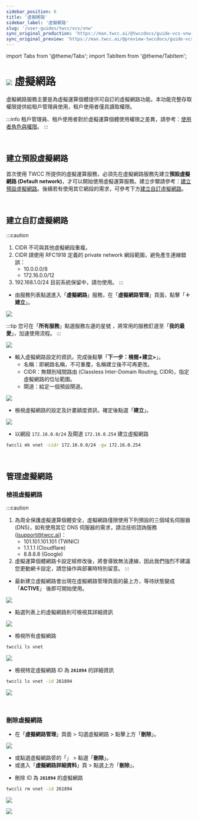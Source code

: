 ```yaml
---
sidebar_position: 6
title: '虛擬網路'
sidebar_label: '虛擬網路'
slug: '/user-guides/twcc/vcs/vnw'
sync_original_production: 'https://man.twcc.ai/@twccdocs/guide-vcs-vnw-zh'
sync_original_preview: 'https://man.twcc.ai/@preview-twccdocs/guide-vcs-vnw-zh'
---
```


import Tabs from '@theme/Tabs';
import TabItem from '@theme/TabItem';

# ![](https://cos.twcc.ai/SYS-MANUAL/uploads/upload_c7ecced96f77b12664677d4cef97a3cc.png) 虛擬網路

虛擬網路服務主要是為虛擬運算個體提供可自訂的虛擬網路功能。本功能完整存取權限提供給租戶管理員使用，租戶使用者僅具讀取權限。

:::info
租戶管理員、租戶使用者對於虛擬運算個體使用權限之差異，請參考：[<ins>使用者角色與權限</ins>](https://man.twcc.ai/@twsdocs/role-main-zh)。
:::

<br/>

## 建立預設虛擬網路

首次使用 TWCC 所提供的虛擬運算服務，必須先在虛擬網路服務先建立**預設虛擬網路 (Default network)**，才可以開始使用虛擬運算服務。建立步驟請參考：[建立預設虛擬網路](https://man.twcc.ai/@twccdocs/howto-vnw-create-default-network-zh)。後續若有使用其它網段的需求，可參考下方[建立自訂虛擬網路](#建立自訂虛擬網路)。

<br/>

## 建立自訂虛擬網路

:::caution
1. CIDR 不可與其他虛擬網段重複。
2. CIDR 請使用 RFC1918 定義的 private network 網段範圍，避免產生連線錯誤：
    - 10.0.0.0/8
    - 172.16.0.0/12
3. 192.168.1.0/24 目前系統保留中，請勿使用。
:::

<Tabs>

<TabItem value="TWCC 入口網站" label="TWCC 入口網站">

* 由服務列表點選進入「**虛擬網路**」服務，在「**虛擬網路管理**」頁面，點擊「**＋建立**」。

![](https://cos.twcc.ai/SYS-MANUAL/uploads/upload_5491a3fa25058a188c04c8adacde0f79.png)

:::tip
您可在「**所有服務**」點選服務左邊的星號 <i class="fa fa-star-o" aria-hidden="true"></i>，將常用的服務釘選至「**我的最愛**」，加速使用流程。
:::

![](https://cos.twcc.ai/SYS-MANUAL/uploads/upload_2e1ee3a1fc92a7d9cfb1e71e2f67ff41.png)


* 輸入虛擬網路設定的資訊，完成後點擊「**下一步：檢閱+建立>**」。
    * 名稱：即網路名稱，不可重覆，名稱建立後不可再更改。
    * CIDR：無類別域間路由 (Classless Inter-Domain Routing, CIDR)，指定虛擬網路的位址範圍。
    * 閘道：給定一個預設閘道。

![](https://cos.twcc.ai/SYS-MANUAL/uploads/upload_1ba2740597d609be0e577f2844f91134.png)


* 檢視虛擬網路的設定及計畫額度資訊，確定後點選「**建立**」。

![](https://cos.twcc.ai/SYS-MANUAL/uploads/upload_184b047fb3b48e0ce97fbd448e168ab1.png)

</TabItem>

<TabItem value="TWCC CLI" label="TWCC CLI">

- 以網段 `172.16.0.0/24` 及閘道 `172.16.0.254` 建立虛擬網路
```bash
twccli mk vnet -cidr 172.16.0.0/24 -gw 172.16.0.254
```

</TabItem>

</Tabs>

<br/>

## 管理虛擬網路

### 檢視虛擬網路

:::caution
1. 為周全保護虛擬運算個體安全，虛擬網路僅限使用下列預設的三個域名伺服器 (DNS)，如有使用其它 DNS 伺服器的需求，請洽技術諮詢服務(isupport@twcc.ai)：
    - 101.101.101.101 (TWNIC)
    - 1.1.1.1 (Cloudflare)
    - 8.8.8.8 (Google)
2. 虛擬運算個體網路卡設定經修改後，將會導致無法連線，因此我們強烈不建議您更動網卡設定，請您操作與部署時特別留意。
:::


<Tabs>

<TabItem value="TWCC 入口網站" label="TWCC 入口網站">

* 最新建立虛擬網路會出現在虛擬網路管理頁面的最上方，等待狀態變成 「**ACTIVE**」 後即可開始使用。

![](https://cos.twcc.ai/SYS-MANUAL/uploads/upload_981b402f473e4f54ec791c45fc9b9b48.png)


* 點選列表上的虛擬網路則可檢視其詳細資訊

![](https://cos.twcc.ai/SYS-MANUAL/uploads/upload_7ca00fdeabd4b31f089d50f8ac9764ec.png)

</TabItem>

<TabItem value="TWCC CLI" label="TWCC CLI">

- 檢視所有虛擬網路
```bash
twccli ls vnet
```
![](https://cos.twcc.ai/SYS-MANUAL/uploads/upload_22c4fb8cc6f57701ebd4ea204cf24dd3.png)

- 檢視特定虛擬網路 ID 為 **`261894`** 的詳細資訊
```bash
twccli ls vnet -id 261894
```
![](https://cos.twcc.ai/SYS-MANUAL/uploads/upload_e50cd7936738b7be4055b0212adf4d21.png)

</TabItem>

</Tabs>

<br/>


### 刪除虛擬網路

<Tabs>

<TabItem value="TWCC 入口網站" label="TWCC 入口網站">

* 在「**虛擬網路管理**」頁面 > 勾選虛擬網路 > 點擊上方「**刪除**」。


![](https://cos.twcc.ai/SYS-MANUAL/uploads/upload_f8d17969e2b9e4677e39667dd4f6ff68.png)


- 或點選虛擬網路旁的「<i class="fa fa-ellipsis-v fa-20" aria-hidden="true"></i>」 > 點選「**刪除**」。
- 或進入「**虛擬網路詳細資料**」頁 > 點選上方「**刪除**」。

</TabItem>

<TabItem value="TWCC CLI" label="TWCC CLI">


- 刪除 ID 為 **`261894`** 的虛擬網路
```bash
twccli rm vnet -id 261894
```
![](https://cos.twcc.ai/SYS-MANUAL/uploads/upload_0c4cfd1922b2c8d9e112138bd119b29d.png)


![](https://cos.twcc.ai/SYS-MANUAL/uploads/upload_f0d90990195ff56580020b195dd744be.png)

</TabItem>

</Tabs>
